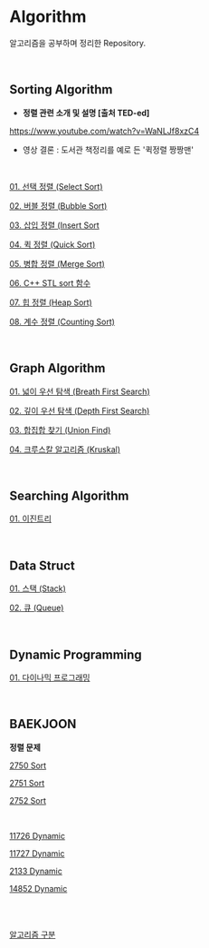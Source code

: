 # Algorithm

알고리즘을 공부하며 정리한 Repository.

<br/>

## Sorting Algorithm

* **정렬 관련 소개 및 설명 [출처 TED-ed]**

https://www.youtube.com/watch?v=WaNLJf8xzC4

* 영상 결론 : 도서관 책정리를 예로 든 '퀵정렬 짱짱맨'

<br/>

[01. 선택 정렬 (Select Sort)](docs/01_selection-sort.md)

[02. 버블 정렬 (Bubble Sort)](docs/02_bubble-sort.md)

[03. 삽입 정렬 (Insert Sort](docs/03_insert-sort.md)

[04. 퀵 정렬 (Quick Sort)](docs/04_quick-sort.md)

[05. 병합 정렬 (Merge Sort)](docs/05_merge-sort.md)

[06. C++ STL  sort 함수](docs/06_c++-stl-sort.md)

[07. 힙 정렬 (Heap Sort)](docs/07_heap-sort.md)

[08. 계수 정렬 (Counting Sort)](docs/08_counting-sort.md)

<br/>

## Graph Algorithm

[01. 넓이 우선 탐색 (Breath First Search)](docs/01_breath-first-search.md)

[02. 깊이 우선 탐색 (Depth First Search)](docs/02_depth-first-search.md)

[03. 합집합 찾기 (Union Find)](docs/03_union-find.md)

[04. 크루스칼 알고리즘 (Kruskal)](docs/04_kruskal-algorithm.md)

<br/>

## Searching Algorithm

[01. 이진트리](docs/01_binary-search.md)

<br/>

## Data Struct

[01. 스택 (Stack)](docs/01_stack-datastruct.md)

[02. 큐 (Queue)](docs/02_queue-datastruct.md)

<br/>

## Dynamic Programming

[01. 다이나믹 프로그래밍](docs/01_dynamic-programming.md)

<br/>

## BAEKJOON

**정렬 문제**

[2750 Sort](docs/baekjoon/sort/2750_sort-numbers.md)

[2751 Sort](docs/baekjoon/sort/2751_sort-numbers.md)

[2752 Sort](docs/baekjoon/sort/2752_sort-numbers.md)

<br/>

[11726 Dynamic](docs\baekjoon\dynamic-programming\11726_dynamic-programming.md)

[11727 Dynamic](docs\baekjoon\dynamic-programming\11727_dynamic-programming.md)

[2133 Dynamic](docs\baekjoon\dynamic-programming\2133_dynamic-programming.md)

[14852 Dynamic](docs\baekjoon\dynamic-programming\14852_dynamic-programming.md)

<br/>

<br/>

[알고리즘 구분](http://www.ktword.co.kr/abbr_view.php?m_temp1=5735&id=136)

